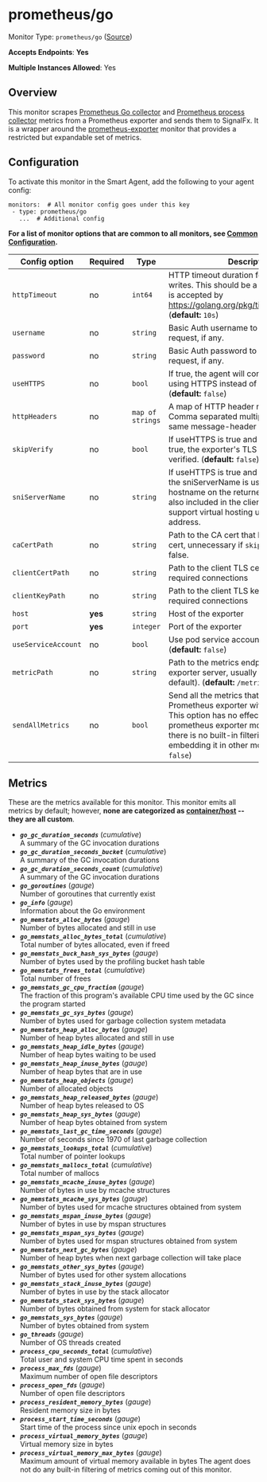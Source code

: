 
<!--- Generated by to-integrations-repo script in Smart Agent repo, DO NOT MODIFY HERE --->
<!--- GENERATED BY gomplate from scripts/docs/templates/monitor-page.md.tmpl --->

# prometheus/go

Monitor Type: `prometheus/go` ([Source](https://github.com/signalfx/signalfx-agent/tree/main/pkg/monitors/prometheus/go))

**Accepts Endpoints**: **Yes**

**Multiple Instances Allowed**: Yes

## Overview

This monitor scrapes [Prometheus Go
collector](https://godoc.org/github.com/prometheus/client_golang/prometheus#NewGoCollector)
and [Prometheus process
collector](https://godoc.org/github.com/prometheus/client_golang/prometheus#NewProcessCollector)
metrics from a Prometheus exporter and sends them to SignalFx.  It is a
wrapper around the [prometheus-exporter](./prometheus-exporter.md) monitor
that provides a restricted but expandable set of metrics.


## Configuration

To activate this monitor in the Smart Agent, add the following to your
agent config:

```
monitors:  # All monitor config goes under this key
 - type: prometheus/go
   ...  # Additional config
```

**For a list of monitor options that are common to all monitors, see [Common
Configuration](../monitor-config.html#common-configuration).**


| Config option | Required | Type | Description |
| --- | --- | --- | --- |
| `httpTimeout` | no | `int64` | HTTP timeout duration for both read and writes. This should be a duration string that is accepted by https://golang.org/pkg/time/#ParseDuration (**default:** `10s`) |
| `username` | no | `string` | Basic Auth username to use on each request, if any. |
| `password` | no | `string` | Basic Auth password to use on each request, if any. |
| `useHTTPS` | no | `bool` | If true, the agent will connect to the server using HTTPS instead of plain HTTP. (**default:** `false`) |
| `httpHeaders` | no | `map of strings` | A map of HTTP header names to values. Comma separated multiple values for the same message-header is supported. |
| `skipVerify` | no | `bool` | If useHTTPS is true and this option is also true, the exporter's TLS cert will not be verified. (**default:** `false`) |
| `sniServerName` | no | `string` | If useHTTPS is true and skipVerify is true, the sniServerName is used to verify the hostname on the returned certificates. It is also included in the client's handshake to support virtual hosting unless it is an IP address. |
| `caCertPath` | no | `string` | Path to the CA cert that has signed the TLS cert, unnecessary if `skipVerify` is set to false. |
| `clientCertPath` | no | `string` | Path to the client TLS cert to use for TLS required connections |
| `clientKeyPath` | no | `string` | Path to the client TLS key to use for TLS required connections |
| `host` | **yes** | `string` | Host of the exporter |
| `port` | **yes** | `integer` | Port of the exporter |
| `useServiceAccount` | no | `bool` | Use pod service account to authenticate. (**default:** `false`) |
| `metricPath` | no | `string` | Path to the metrics endpoint on the exporter server, usually `/metrics` (the default). (**default:** `/metrics`) |
| `sendAllMetrics` | no | `bool` | Send all the metrics that come out of the Prometheus exporter without any filtering.  This option has no effect when using the prometheus exporter monitor directly since there is no built-in filtering, only when embedding it in other monitors. (**default:** `false`) |


## Metrics

These are the metrics available for this monitor.
This monitor emits all metrics by default; however, **none are categorized as
[container/host](https://docs.signalfx.com/en/latest/admin-guide/usage.html#about-custom-bundled-and-high-resolution-metrics)
-- they are all custom**.


 - ***`go_gc_duration_seconds`*** (*cumulative*)<br>    A summary of the GC invocation durations
 - ***`go_gc_duration_seconds_bucket`*** (*cumulative*)<br>    A summary of the GC invocation durations
 - ***`go_gc_duration_seconds_count`*** (*cumulative*)<br>    A summary of the GC invocation durations
 - ***`go_goroutines`*** (*gauge*)<br>    Number of goroutines that currently exist
 - ***`go_info`*** (*gauge*)<br>    Information about the Go environment
 - ***`go_memstats_alloc_bytes`*** (*gauge*)<br>    Number of bytes allocated and still in use
 - ***`go_memstats_alloc_bytes_total`*** (*cumulative*)<br>    Total number of bytes allocated, even if freed
 - ***`go_memstats_buck_hash_sys_bytes`*** (*gauge*)<br>    Number of bytes used by the profiling bucket hash table
 - ***`go_memstats_frees_total`*** (*cumulative*)<br>    Total number of frees
 - ***`go_memstats_gc_cpu_fraction`*** (*gauge*)<br>    The fraction of this program's available CPU time used by the GC since the program started
 - ***`go_memstats_gc_sys_bytes`*** (*gauge*)<br>    Number of bytes used for garbage collection system metadata
 - ***`go_memstats_heap_alloc_bytes`*** (*gauge*)<br>    Number of heap bytes allocated and still in use
 - ***`go_memstats_heap_idle_bytes`*** (*gauge*)<br>    Number of heap bytes waiting to be used
 - ***`go_memstats_heap_inuse_bytes`*** (*gauge*)<br>    Number of heap bytes that are in use
 - ***`go_memstats_heap_objects`*** (*gauge*)<br>    Number of allocated objects
 - ***`go_memstats_heap_released_bytes`*** (*gauge*)<br>    Number of heap bytes released to OS
 - ***`go_memstats_heap_sys_bytes`*** (*gauge*)<br>    Number of heap bytes obtained from system
 - ***`go_memstats_last_gc_time_seconds`*** (*gauge*)<br>    Number of seconds since 1970 of last garbage collection
 - ***`go_memstats_lookups_total`*** (*cumulative*)<br>    Total number of pointer lookups
 - ***`go_memstats_mallocs_total`*** (*cumulative*)<br>    Total number of mallocs
 - ***`go_memstats_mcache_inuse_bytes`*** (*gauge*)<br>    Number of bytes in use by mcache structures
 - ***`go_memstats_mcache_sys_bytes`*** (*gauge*)<br>    Number of bytes used for mcache structures obtained from system
 - ***`go_memstats_mspan_inuse_bytes`*** (*gauge*)<br>    Number of bytes in use by mspan structures
 - ***`go_memstats_mspan_sys_bytes`*** (*gauge*)<br>    Number of bytes used for mspan structures obtained from system
 - ***`go_memstats_next_gc_bytes`*** (*gauge*)<br>    Number of heap bytes when next garbage collection will take place
 - ***`go_memstats_other_sys_bytes`*** (*gauge*)<br>    Number of bytes used for other system allocations
 - ***`go_memstats_stack_inuse_bytes`*** (*gauge*)<br>    Number of bytes in use by the stack allocator
 - ***`go_memstats_stack_sys_bytes`*** (*gauge*)<br>    Number of bytes obtained from system for stack allocator
 - ***`go_memstats_sys_bytes`*** (*gauge*)<br>    Number of bytes obtained from system
 - ***`go_threads`*** (*gauge*)<br>    Number of OS threads created
 - ***`process_cpu_seconds_total`*** (*cumulative*)<br>    Total user and system CPU time spent in seconds
 - ***`process_max_fds`*** (*gauge*)<br>    Maximum number of open file descriptors
 - ***`process_open_fds`*** (*gauge*)<br>    Number of open file descriptors
 - ***`process_resident_memory_bytes`*** (*gauge*)<br>    Resident memory size in bytes
 - ***`process_start_time_seconds`*** (*gauge*)<br>    Start time of the process since unix epoch in seconds
 - ***`process_virtual_memory_bytes`*** (*gauge*)<br>    Virtual memory size in bytes
 - ***`process_virtual_memory_max_bytes`*** (*gauge*)<br>    Maximum amount of virtual memory available in bytes
The agent does not do any built-in filtering of metrics coming out of this
monitor.


